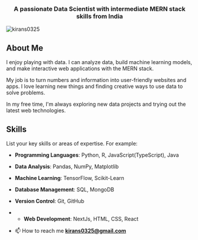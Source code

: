 <h3 align="center">A passionate Data Scientist with intermediate MERN stack skills from India</h3>
<p align="left"> <img src="https://komarev.com/ghpvc/?username=kirans0325&label=Profile%20views&color=0e75b6&style=flat" alt="kirans0325" /> </p>


## About Me

I enjoy playing with data. I can analyze data, build machine learning models, and make interactive web applications with the MERN stack. 

My job is to turn numbers and information into user-friendly websites and apps. I love learning new things and finding creative ways to use data to solve problems.

In my free time, I'm always exploring new data projects and trying out the latest web technologies.

## Skills

List your key skills or areas of expertise. For example:

- **Programming Languages**: Python, R, JavaScript(TypeScript), Java
- **Data Analysis**: Pandas, NumPy, Matplotlib
- **Machine Learning**: TensorFlow, Scikit-Learn
- **Database Management**: SQL, MongoDB
- **Version Control**: Git, GitHub
- - **Web Development**: NextJs, HTML, CSS, React

- 📫 How to reach me **kirans0325@gmail.com**


